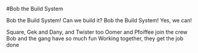#Bob the Build System

Bob the Build System!
Can we build it?
Bob the Build System!
Yes, we can!

Square, Gek and Dany, and Twister too
Oomer and Pfoiffee join the crew
Bob and the gang have so much fun
Working together, they get the job done
